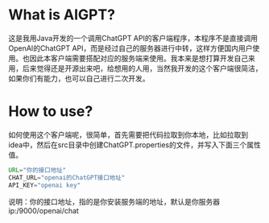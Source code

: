 # What is AIGPT?
这是我用Java开发的一个调用ChatGPT API的客户端程序，本程序不是直接调用OpenAI的ChatGPT API，而是经过自己的服务器进行中转，这样方便国内用户使用。也因此本客户端需要搭配对应的服务端来使用。我本来是想打算开发自己来用，后来觉得还是开源出来吧，给想用的人用，当然我开发的这个客户端很简洁，如果你们有能力，也可以自己进行二次开发。
# How to use?
如何使用这个客户端呢，很简单，首先需要把代码拉取到你本地，比如拉取到idea中，然后在src目录中创建ChatGPT.properties的文件，并写入下面三个属性值。
```java
URL="你的接口地址"
CHAT_URL="openai的ChatGPT接口地址"
API_KEY="openai key"
```
说明：你的接口地址，指的是你安装服务端的地址，默认是你服务器ip:/9000/openai/chat
